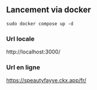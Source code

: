 ## Lancement via docker

`sudo docker compose up -d`

### Url locale

http://localhost:3000/

### Url en ligne

https://speautyfayye.ckx.app/fr/
